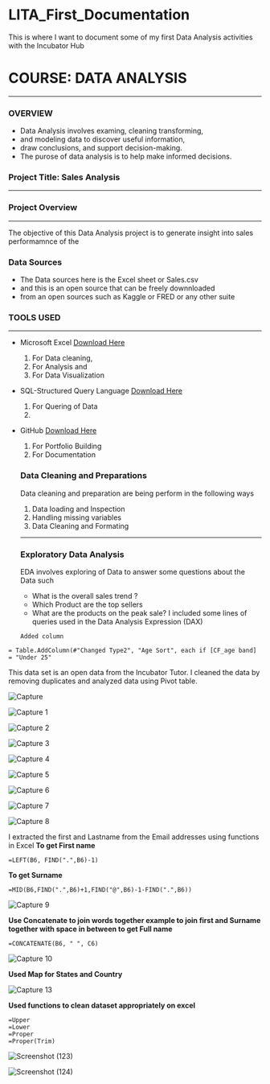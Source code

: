 # LITA_First_Documentation
This is where I want to document some of my first Data Analysis activities with the Incubator Hub

# COURSE: DATA ANALYSIS

---

### OVERVIEW
- Data Analysis involves examing, cleaning transforming, 
- and modeling data to discover useful information,
- draw conclusions, and support decision-making.
- The purose of data analysis is to help make informed decisions.



### Project Title: Sales Analysis
---
### Project Overview
---
The objective of this Data Analysis project is to generate insight into sales performamnce of the 

### Data Sources 
- The Data sources here is the Excel sheet or Sales.csv 
- and this is an open source that can be freely downnloaded
- from an open sources such as Kaggle or  FRED or any other suite

### TOOLS USED
---
- Microsoft Excel [Download Here](https://www.microsoft.com)
  1. For Data cleaning,
  2. For Analysis and
  3. For Data Visualization
     
- SQL-Structured Query Language  [Download Here](https://www.microsoft.com/en-us/sql-server/sql-server-downloads)
  1. For Quering of Data
  2. 
- GitHub                  [Download Here](https://www.github.com)
  1. For Portfolio Building
  2. For Documentation
 
 
  ### Data Cleaning and Preparations
  Data cleaning and preparation are being perform in the following ways
  1. Data loading and Inspection
  2. Handling missing variables
  3. Data Cleaning and Formating
  ---   
  ### Exploratory Data Analysis
  EDA involves exploring of Data to answer some questions about the Data such
  - What is the overall sales trend ?
  - Which Product are the top sellers
  - What are the products on the peak sale?
    I included some lines of queries used in the Data Analysis Expression (DAX)
  
  ```
  Added column 
  
````
= Table.AddColumn(#"Changed Type2", "Age Sort", each if [CF_age band] = "Under 25" 
````

This data set is an open data from the Incubator Tutor. I cleaned the data by removing duplicates and analyzed data using  Pivot table.

![Capture](https://github.com/user-attachments/assets/7b823a50-c0f4-4e3c-8bbe-a0c7628a59ce)

![Capture 1](https://github.com/user-attachments/assets/74d7a241-3dc6-4345-b6e5-edbf94a7ecd3)


![Capture 2](https://github.com/user-attachments/assets/5192eef6-190b-4727-9e41-efec4770d338)


![Capture 3](https://github.com/user-attachments/assets/d2178fe6-3176-4bb3-b36d-da0ff1479af1)

![Capture 4](https://github.com/user-attachments/assets/c374ffa0-3f13-4db0-a3d5-0af59660d9d5)

![Capture 5](https://github.com/user-attachments/assets/e6a9561c-6beb-4a03-8a5d-65d9685b4e66)

![Capture 6](https://github.com/user-attachments/assets/fecb8908-222c-46da-80bb-edc4aeb6d19c)

![Capture 7](https://github.com/user-attachments/assets/d1f349ad-aa27-4555-8edf-cb383f0a8c90)

![Capture 8](https://github.com/user-attachments/assets/0325d57f-5449-40ed-9561-c29c3e3cc1e7)

I extracted the first and Lastname from the Email addresses using functions in Excel 
**To get First name**
````
=LEFT(B6, FIND(".",B6)-1)
````
**To get Surname**
```` 
=MID(B6,FIND(".",B6)+1,FIND("@",B6)-1-FIND(".",B6))
 `````
![Capture 9](https://github.com/user-attachments/assets/7b6c9bb2-4767-44fd-99b9-a39040d7409c)


**Use Concatenate to join words together example to join first and Surname together with space in between to get Full name**

````
=CONCATENATE(B6, " ", C6)
````

![Capture 10](https://github.com/user-attachments/assets/69e38868-c5a3-4734-a660-35927eb7e96f)

**Used Map for States and Country**

![Capture 13](https://github.com/user-attachments/assets/8448ecf9-24b1-44f4-a96e-daf0e8b2873f)


 **Used functions to clean dataset appropriately on excel**
 ```
=Upper
=Lower
=Proper
=Proper(Trim)  
````
![Screenshot (123)](https://github.com/user-attachments/assets/357bed06-d243-479f-98fb-124ca1243b69)


![Screenshot (124)](https://github.com/user-attachments/assets/de3170ca-2af2-42d1-8d25-6f3913941e50)



